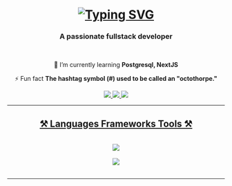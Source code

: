 <h1 align="center">
<a href="https://git.io/typing-svg"><img src="https://readme-typing-svg.herokuapp.com?font=Fira+Code&duration=3000&pause=500&color=11D3F7&center=true&vCenter=true&random=false&width=435&lines=%3CHello+World%3E+I'm;Jonathan+Hazan" alt="Typing SVG" /></a>
</h1>


<h3 align="center">A passionate fullstack developer</h3>

<br/>

<div align="center">
 
 🌱 I’m currently learning **Postgresql, NextJS**

⚡ Fun fact **The hashtag symbol (#) used to be called an "octothorpe."**

 </div>
 
<div align="center"> 
  <a href="mailto:yonatanhazan1337@gmail.com">
    <img src="https://img.shields.io/badge/Gmail-333333?style=for-the-badge&logo=gmail&logoColor=red" />
  </a>
  <a href="www.linkedin.com/in/jonathanhaz">
    <img src="https://img.shields.io/badge/LinkedIn-0077B5?style=for-the-badge&logo=linkedin&logoColor=white" />
  </a>
  <a href="https://www.instagram.com/jonathan.hazan1/">
     <img src="https://img.shields.io/badge/Instagram-E4405F?style=for-the-badge&logo=instagram&logoColor=white" /> 
</div>

 <hr/>
 
<h2 align="center">⚒️ Languages Frameworks Tools ⚒️</h2>
<br/>
<div align="center">
    <img src="https://skillicons.dev/icons?i=react,html,css,javascript,typescript," />
 <br/>
 <br/>
    <img src="https://skillicons.dev/icons?i=nodejs,express,firebase,mongodb,nextjs" /><br>
</div>

<br/>
<hr/>




